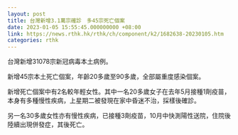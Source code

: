 ```yaml
---
layout: post
title: 台灣新增3.1萬宗確診　多45宗死亡個案
date: 2023-01-05 15:55:45.000000000 +08:00
link: https://news.rthk.hk/rthk/ch/component/k2/1682638-20230105.htm
categories: rthk
---
```


台灣新增31078宗新冠病毒本土病例。

新增45宗本土死亡個案，年齡20多歲至90多歲，全部屬重度感染個案。

新增死亡個案中有2名較年輕女性。其中一名20多歲女子在去年5月接種1劑疫苗，本身有多種慢性疾病，上星期二被發現在家中昏迷不治，採樣後確診。

另一名30多歲女性亦有慢性疾病，已接種3劑疫苗，10月中快測陽性送院，住院後陸續出現併發症，其後死亡。
